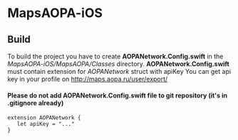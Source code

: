 # MapsAOPA-iOS

## Build
To build the project you have to create **AOPANetwork.Config.swift** in the *MapsAOPA-iOS/MapsAOPA/Classes* directory.
**AOPANetwork.Config.swift** must contain extension for *AOPANetwork* struct with apiKey
 You can get api key in your profile on http://maps.aopa.ru/user/export/
#### Please do not add AOPANetwork.Config.swift file to git repository (it's in .gitignore already)
 ```
 extension AOPANetwork {
    let apiKey = "..."
 }
 ```
